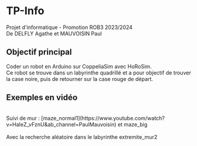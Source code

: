# TP-Info
Projet d'informatique - Promotion ROB3 2023/2024
<br>De DELFLY Agathe et MAUVOISIN Paul<br>

<h2>Objectif principal</h2>
<h>Coder un robot en Arduino sur CoppeliaSim avec HoRoSim.</h>
<br>Ce robot se trouve dans un labyrinthe quadrillé et a pour objectif de trouver la case noire, puis de retourner sur la case rouge de départ.</br>

<h2>Exemples en vidéo</h2>
<br>Suivi de mur : [maze_normal1](https://www.youtube.com/watch?v=HaleZ_vFznU&ab_channel=PaulMauvoisin) et maze_big</br>
<br>Avec la recherche aléatoire dans le labyrinthe extremite_mur2</br>
